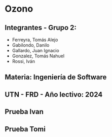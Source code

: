 # Ozono

## Integrantes - Grupo 2:
- Ferreyra, Tomás Alejo 
- Gabilondo, Danilo
- Gallardo, Juan Ignacio
- Gonzalez, Tomás Nahuel
- Rossi, Iván

## Materia: Ingeniería de Software

## UTN - FRD - Año lectivo: 2024

## Prueba Ivan
## Prueba Tomi
